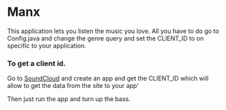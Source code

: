 # Manx

This application lets you listen the music you love. All you have to do go to Config.java and change the genre query and set the CLIENT_ID to on specific to your application.

### To get a client id. 

Go to [SoundCloud](https://soundcloud.com/you/apps/) and create an app and get the CLIENT_ID which  will allow to get the data from the site to your app'

Then just run the app and turn up the bass.
